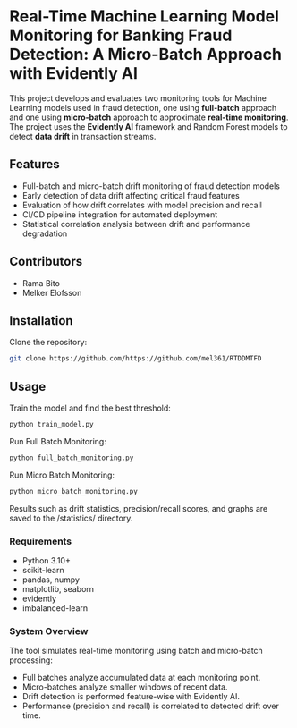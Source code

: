 # Real-Time Machine Learning Model Monitoring for Banking Fraud Detection: A Micro-Batch Approach with Evidently AI
This project develops and evaluates two monitoring tools for Machine Learning models used in fraud detection, one using **full-batch** approach and one using **micro-batch** approach to approximate **real-time monitoring**.  
The project uses the **Evidently AI** framework and Random Forest models to detect **data drift** in transaction streams.

## Features
- Full-batch and micro-batch drift monitoring of fraud detection models
- Early detection of data drift affecting critical fraud features
- Evaluation of how drift correlates with model precision and recall
- CI/CD pipeline integration for automated deployment
- Statistical correlation analysis between drift and performance degradation

## Contributors
- Rama Bito
- Melker Elofsson

## Installation
Clone the repository:
```bash
git clone https://github.com/https://github.com/mel361/RTDDMTFD
```
## Usage
Train the model and find the best threshold:

```bash
python train_model.py
```
Run Full Batch Monitoring:

```bash
python full_batch_monitoring.py
```
Run Micro Batch Monitoring:

```bash
python micro_batch_monitoring.py
```
Results such as drift statistics, precision/recall scores, and graphs are saved to the /statistics/ directory.

### Requirements
- Python 3.10+
- scikit-learn
- pandas, numpy
- matplotlib, seaborn
- evidently
- imbalanced-learn

### System Overview
The tool simulates real-time monitoring using batch and micro-batch processing:

- Full batches analyze accumulated data at each monitoring point.
- Micro-batches analyze smaller windows of recent data.
- Drift detection is performed feature-wise with Evidently AI.
- Performance (precision and recall) is correlated to detected drift over time.
